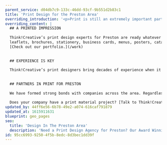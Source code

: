 ```yaml
---
parent_service: d04db7c9-133c-46dd-93cf-9b551d2b83c1
title: 'Print Design for the Preston Area'
overriding_introduction: '<p>Print is still an extremely important part of any fully rounded marketing project. Our print design experts believe the reason for this is the tactile nature of what is created. The user can touch and smell the paper it&rsquo;s printed on, adding an extra sensory level that increases the impact of your message.</p>'
overriding_content: |
  ## A PRINTED IMPRESSION
  
  Think!Creative’s print design experts for Preston are ready whatever your company’s print needs. We have a large portfolio of printed work that includes:
  leaflets, brochures, stationery, business cards, menus, posters, catalogues, newsletters, flyers, promotional mailers, annual reports, training booklets, vehicle log books and many more. Check out our portfolio.
  [Check out our portfolio.](/work)
  
  
  ## EXPERIENCE IS KEY
  
  Think!Creative’s print designers bring decades of experience when it comes to print campaigns for companies. We regularly create print work for large companies in the Preston area such as BAE Systems, Utiligroup, ParkingEye, and many more.
  
  
  ## PARTNERS IN PRINT FOR PRESTON
  
  We have formed strong bonds with companies across the area. Regardless of size or commercial reach, they keep coming back to our print design experts for Preston. They do this because they know that our print design experts will relish any print challenge large or small, ensuring your print material hits its mark every time.
  
  Does your company have a print material project? [Talk to Think!Creative’s print experts now about your project.](/contact)
updated_by: 44ff6e56-6b78-49e2-a074-616caf791879
updated_at: 1615911631
blueprint: geo_pages
seo:
  title: 'Design In The Preston Area'
  description: 'Need a Print Design Agency for Preston? Our Award Winning Print Design Experts Are The Authority On All Things Print Design In Preston. Call us on 01253 297900.'
id: 95cc6993-9250-4f5b-8edc-8d3bec1dd39f
---
```

